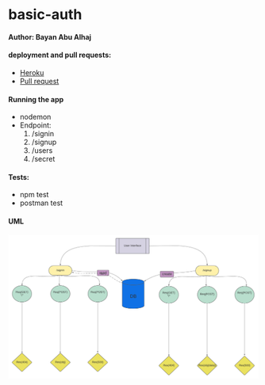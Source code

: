 # basic-auth

#### Author: Bayan Abu Alhaj


#### deployment and pull requests:
* [Heroku](https://basic-auth-ba.herokuapp.com/)
* [Pull request](https://github.com/BayanAbualhaj/basic-auth/pull/1)

#### Running the app
* nodemon 
* Endpoint:
    1. /signin 
    2. /signup
    3. /users
    4. /secret

#### Tests:
* npm test 
* postman test 


#### UML

![UML](https://github.com/BayanAbualhaj/basic-auth/blob/master/assets/Blank%20board%20(8).png?raw=true)

